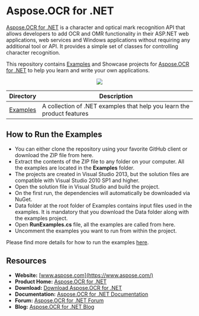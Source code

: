 # Aspose.OCR for .NET

[Aspose.OCR for .NET](https://products.aspose.com/ocr/net) is a character and optical mark recognition API that allows developers to add OCR and OMR functionality in their ASP.NET web applications, web services and Windows applications without requiring any additional tool or API. It provides a simple set of classes for controlling character recognition.

This repository contains [Examples](Examples) and Showcase projects for [Aspose.OCR for .NET](https://products.aspose.com/ocr/net) to help you learn and write your own applications.

<p align="center">
  <a href="https://github.com/asposeocr/Aspose_OCR_NET/archive/master.zip">
    <img src="http://i.imgur.com/hwNhrGZ.png" />
  </a>
</p>

Directory | Description
--------- | -----------
[Examples](Examples)  | A collection of .NET examples that help you learn the product features

## How to Run the Examples

* You can either clone the repository using your favorite GitHub client or download the ZIP file from here.
* Extract the contents of the ZIP file to any folder on your computer. All the examples are located in the **Examples** folder.
* The projects are created in Visual Studio 2013, but the solution files are compatible with Visual Studio 2010 SP1 and higher.
* Open the solution file in Visual Studio and build the project.
* On the first run, the dependencies will automatically be downloaded via NuGet.
* Data folder at the root folder of Examples contains input files used in the examples. It is mandatory that you download the Data folder along with the examples project.
* Open **RunExamples.cs** file, all the examples are called from here.
* Uncomment the examples you want to run from within the project.

Please find more details for how to run the examples [here](https://docs.aspose.com/display/ocrnet/How+to+Run+the+Examples).

## Resources

* **Website:** [www.aspose.com](https://www.aspose.com/)
* **Product Home:** [Aspose.OCR for .NET](https://products.aspose.com/ocr/net)
* **Download:** [Download Aspose.OCR for .NET](https://www.nuget.org/packages/Aspose.OCR/)
* **Documentation:** [Aspose.OCR for .NET Documentation](https://docs.aspose.com/display/ocrnet/Home)
* **Forum:** [Aspose.OCR for .NET Forum](https://forum.aspose.com/c/ocr)
* **Blog:** [Aspose.OCR for .NET Blog](https://blog.aspose.com/category/ocr/)
